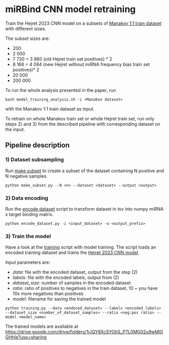 # miRBind CNN model retraining

Train the Hejret 2023 CNN model on a subsets of [Manakov 1:1 train dataset](https://zenodo.org/records/14501607) with different sizes.

The subset sizes are:
- 200
- 2 000
- 7 720 = 3 860 (old Hejret train set positives) * 2
- 8 168 = 4 084 (new Hejret without miRNA frequency bias train set positives)* 2
- 20 000
- 200 000

To run the whole analysis presented in the paper, run 

`bash model_training_analysis.sh -i <Manakov dataset>`

with the Manakov 1:1 train dataset as input.

To retrain on whole Manakov train set or whole Hejret train set, run only steps 2) and 3) from the described pipeline with corresponding dataset on the input.

## Pipeline description

### 1) Dataset subsampling

Run [make subset](make_subset.py) to create a subset of the dataset containing N positive and N negative samples.

`python make_subset.py --N <n> --dataset <dataset> --output <output>`

### 2) Data encoding

Run the [encode dataset](encode_dataset.py) script to transform dataset in tsv into numpy miRNA x target binding matrix.

`python encode_dataset.py -i <input_dataset> -o <output_prefix>`

### 3) Train the model

Have a look at the [training](training.py) script with model training. The script loads an encoded training dataset and trains the [Hejret 2023 CNN model](https://www.nature.com/articles/s41598-023-49757-z).

Input parameters are:
- *data*: file with the encoded dataset, output from the step (2)
- *labels*: file with the encoded labels, output from (2)
- *dataset_size*: number of samples in the encoded dataset
- *ratio*: ratio of positives to negatives in the train dataset, 10 ~ you have 10x more negatives than positives
- *model*: filename for saving the trained model

`python training.py --data <endoced_dataset> --labels <encoded_labels> --dataset_size <number_of_dataset_samples> --ratio <neg:pos ratio> --model <model_name>`

The trained models are available at https://drive.google.com/drive/folders/1jJQY8XcSYGhS_P7L0MG02u9wM0IGHhle?usp=sharing
